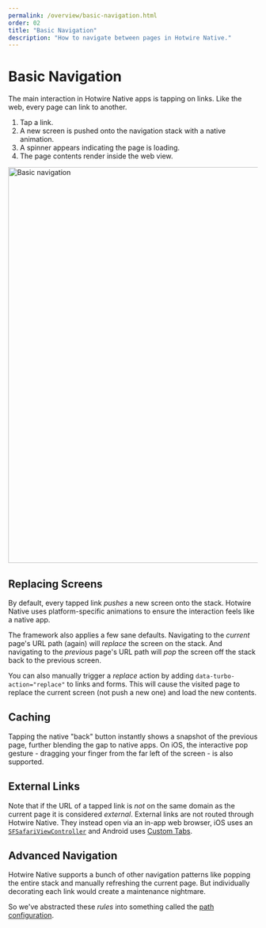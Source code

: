 ```yaml
---
permalink: /overview/basic-navigation.html
order: 02
title: "Basic Navigation"
description: "How to navigate between pages in Hotwire Native."
---
```


# Basic Navigation

The main interaction in Hotwire Native apps is tapping on links. Like the web, every page can link to another.

1. Tap a link.
1. A new screen is pushed onto the navigation stack with a native animation.
1. A spinner appears indicating the page is loading.
1. The page contents render inside the web view.

<img src="/assets/basic-navigation.png" width="800" alt="Basic navigation">

## Replacing Screens

By default, every tapped link _pushes_ a new screen onto the stack. Hotwire Native uses platform-specific animations to ensure the interaction feels like a native app.

The framework also applies a few sane defaults. Navigating to the _current_ page's URL path (again) will _replace_ the screen on the stack. And navigating to the _previous_ page's URL path will _pop_ the screen off the stack back to the previous screen.

You can also manually trigger a _replace_ action by adding `data-turbo-action="replace"` to links and forms. This will cause the visited page to replace the current screen (not push a new one) and load the new contents.

## Caching

Tapping the native "back" button instantly shows a snapshot of the previous page, further blending the gap to native apps. On iOS, the interactive pop gesture - dragging your finger from the far left of the screen - is also supported.

## External Links

Note that if the URL of a tapped link is _not_ on the same domain as the current page it is considered _external_. External links are not routed through Hotwire Native. They instead open via an in-app web browser, iOS uses an [`SFSafariViewController`](https://developer.apple.com/documentation/safariservices/sfsafariviewcontroller) and Android uses [Custom Tabs](https://developer.chrome.com/docs/android/custom-tabs).

## Advanced Navigation

Hotwire Native supports a bunch of other navigation patterns like popping the entire stack and manually refreshing the current page. But individually decorating each link would create a maintenance nightmare.

So we've abstracted these _rules_ into something called the [path configuration](/overview/path-configuration).
